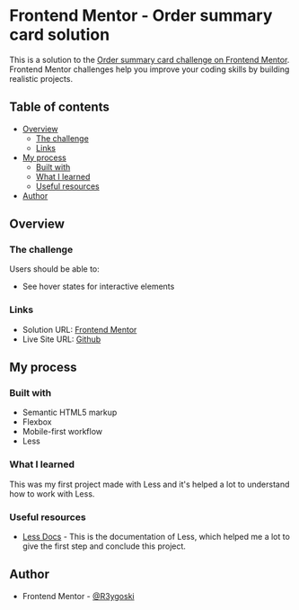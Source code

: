 # Frontend Mentor - Order summary card solution

This is a solution to the [Order summary card challenge on Frontend Mentor](https://www.frontendmentor.io/challenges/order-summary-component-QlPmajDUj). Frontend Mentor challenges help you improve your coding skills by building realistic projects. 

## Table of contents

- [Overview](#overview)
  - [The challenge](#the-challenge)
  - [Links](#links)
- [My process](#my-process)
  - [Built with](#built-with)
  - [What I learned](#what-i-learned)
  - [Useful resources](#useful-resources)
- [Author](#author)

## Overview

### The challenge

Users should be able to:

- See hover states for interactive elements

### Links

- Solution URL: [Frontend Mentor](https://your-solution-url.com)
- Live Site URL: [Github](https://your-live-site-url.com)

## My process

### Built with

- Semantic HTML5 markup
- Flexbox
- Mobile-first workflow
- Less

### What I learned

This was my first project made with Less and it's helped a lot to understand how to work with Less.

### Useful resources

- [Less Docs](https://lesscss.org/) - This is the documentation of Less, which helped me a lot to give the first step and conclude this project.

## Author

- Frontend Mentor - [@R3ygoski](https://www.frontendmentor.io/profile/R3ygoski)
